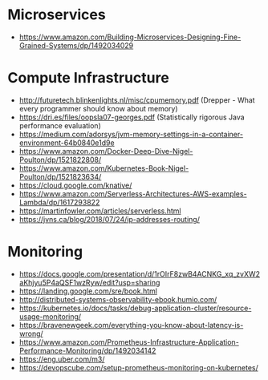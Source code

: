 # Microservices
* https://www.amazon.com/Building-Microservices-Designing-Fine-Grained-Systems/dp/1492034029

# Compute Infrastructure
* http://futuretech.blinkenlights.nl/misc/cpumemory.pdf (Drepper - What every programmer should know about memory)
* https://dri.es/files/oopsla07-georges.pdf (Statistically rigorous Java performance evaluation)
* https://medium.com/adorsys/jvm-memory-settings-in-a-container-environment-64b0840e1d9e
* https://www.amazon.com/Docker-Deep-Dive-Nigel-Poulton/dp/1521822808/
* https://www.amazon.com/Kubernetes-Book-Nigel-Poulton/dp/1521823634/
* https://cloud.google.com/knative/
* https://www.amazon.com/Serverless-Architectures-AWS-examples-Lambda/dp/1617293822
* https://martinfowler.com/articles/serverless.html
* https://jvns.ca/blog/2018/07/24/ip-addresses-routing/

# Monitoring
* https://docs.google.com/presentation/d/1rOIrF8zwB4ACNKG_xq_zvXW2aKhjyu5P4aQSF1wzRyw/edit?usp=sharing
* https://landing.google.com/sre/book.html
* http://distributed-systems-observability-ebook.humio.com/
* https://kubernetes.io/docs/tasks/debug-application-cluster/resource-usage-monitoring/
* https://bravenewgeek.com/everything-you-know-about-latency-is-wrong/
* https://www.amazon.com/Prometheus-Infrastructure-Application-Performance-Monitoring/dp/1492034142
* https://eng.uber.com/m3/
* https://devopscube.com/setup-prometheus-monitoring-on-kubernetes/
